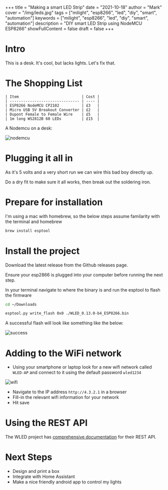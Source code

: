 +++
title = "Making a smart LED Strip"
date = "2021-10-18"
author = "Mark"
cover = "/img/leds.jpg"
tags = ["milight", "esp8266", "led", "diy", "smart", "automation"]
keywords = ["milight", "esp8266", "led", "diy", "smart", "automation"]
description = "DIY smart LED Strip using NodeMCU ESP8266"
showFullContent = false
draft = false
+++

# Intro

This is a desk. It's cool, but lacks lights. Let's fix that.

# The Shopping List

    | Item                            | Cost |
    | ------------------------------- | ---- |
    | ESP8266 NodeMCU CP2102          | £3   |
    | Micro USB 5V Breakout Converter | £2   |
    | Dupont Female to Female Wire    | £5   |
    | 1m long WS2812B 60 LEDs         | £15  |

A Nodemcu on a desk:

![nodemcu](/img/nodemcuv2.jpeg)

# Plugging it all in

As it's 5 volts and a very short run we can wire this bad boy directly up.

Do a dry fit to make sure it all works, then break out the soldering iron.

# Prepare for installation

I'm using a mac with homebrew, so the below steps assume familarity with the
terminal and homebrew

```bash
brew install esptool
```

# Install the project

Download the latest release from the Github releases page.

Ensure your esp2866 is plugged into your computer before running the next step.

In your terminal navigate to where the binary is and run the esptool to flash
the firmware

```bash
cd ~/Downloads

esptool.py write_flash 0x0 ./WLED_0.13.0-b4_ESP8266.bin

```

A successful flash will look like something like the below:

![success](/img/smart-led-success.png)

# Adding to the WiFi network
* Using your smartphone or laptop look for a new wifi network called `WLED-AP`
  and connect to it using the default password `wled1234`

![wifi](/img/wifi.png)

* Navigate to the IP address `http://4.3.2.1` in a browser
* Fill-in the relevant wifi information for your network
* Hit save
# Using the REST API

The WLED project has [comprehensive
documentation](https://kno.wled.ge/interfaces/mqtt/) for their REST API.

# Next Steps
* Design and print a box
* Integrate with Home Assistant
* Make a nice friendly android app to control my lights
